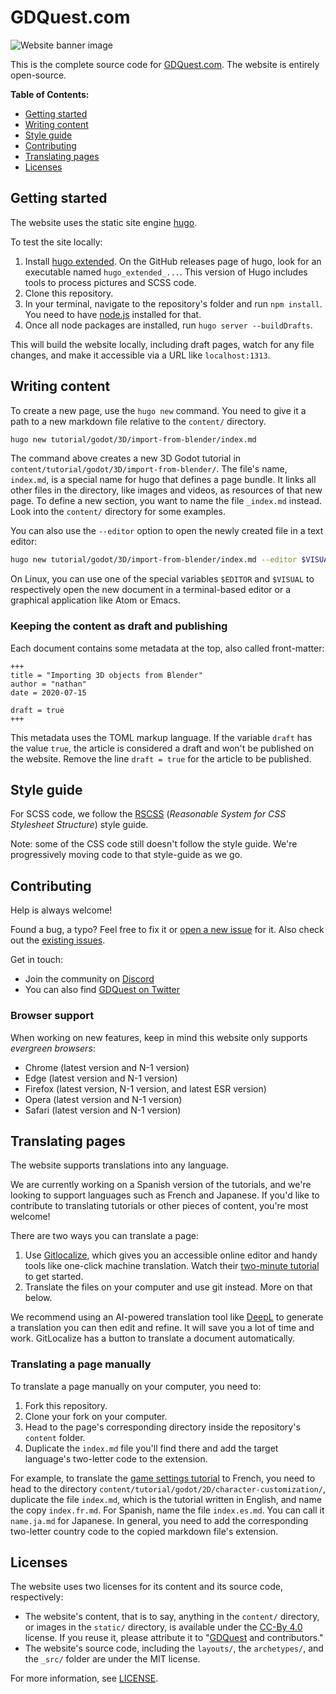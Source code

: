 # GDQuest.com

![Website banner image](static/img/social-banner.png)

This is the complete source code for [GDQuest.com](http://gdquest.com/). The website is entirely open-source.

**Table of Contents:**

- [Getting started](#getting-started)
- [Writing content](#writing-content)
- [Style guide](#style-guide)
- [Contributing](#contributing)
- [Translating pages](#translating-pages)
- [Licenses](#licenses)

## Getting started

The website uses the static site engine [hugo](https://gohugo.io).

To test the site locally:

1. Install [hugo extended](https://github.com/gohugoio/hugo/releases). On the GitHub releases page of hugo, look for an executable named `hugo_extended_...`. This version of Hugo includes tools to process pictures and SCSS code.
1. Clone this repository.
1. In your terminal, navigate to the repository's folder and run `npm install`. You need to have [node.js](https://nodejs.org/en/) installed for that.
1. Once all node packages are installed, run `hugo server --buildDrafts`.

This will build the website locally, including draft pages, watch for any file changes, and make it accessible via a URL like `localhost:1313`.

## Writing content

To create a new page, use the `hugo new` command. You need to give it a path to a new markdown file relative to the `content/` directory.

```sh
hugo new tutorial/godot/3D/import-from-blender/index.md
```

The command above creates a new 3D Godot tutorial in `content/tutorial/godot/3D/import-from-blender/`. The file's name, `index.md`, is a special name for hugo that defines a page bundle. It links all other files in the directory, like images and videos, as resources of that new page. To define a new section, you want to name the file `_index.md` instead. Look into the `content/` directory for some examples.

You can also use the `--editor` option to open the newly created file in a text editor:

```sh
hugo new tutorial/godot/3D/import-from-blender/index.md --editor $VISUAL
```

On Linux, you can use one of the special variables `$EDITOR` and `$VISUAL` to respectively open the new document in a terminal-based editor or a graphical application like Atom or Emacs.

### Keeping the content as draft and publishing

Each document contains some metadata at the top, also called front-matter:

```
+++
title = "Importing 3D objects from Blender"
author = "nathan"
date = 2020-07-15

draft = true
+++
```

This metadata uses the TOML markup language. If the variable `draft` has the value `true`, the article is considered a draft and won't be published on the website. Remove the line `draft = true` for the article to be published.

## Style guide

For SCSS code, we follow the [RSCSS](https://rstacruz.github.io/rscss/) (_Reasonable System for CSS Stylesheet Structure_) style guide.

Note: some of the CSS code still doesn't follow the style guide. We're progressively moving code to that style-guide as we go.

## Contributing

Help is always welcome!

Found a bug, a typo? Feel free to fix it or [open a new issue](issues/new) for it. Also check out the [existing issues](issues).

Get in touch:

- Join the community on [Discord](https://discord.gg/87NNb3Z)
- You can also find [GDQuest on Twitter](https://twitter.com/NathanGDQuest)

### Browser support

When working on new features, keep in mind this website only supports _evergreen browsers_:

- Chrome (latest version and N-1 version)
- Edge (latest version and N-1 version)
- Firefox (latest version, N-1 version, and latest ESR version)
- Opera (latest version and N-1 version)
- Safari (latest version and N-1 version)

## Translating pages

The website supports translations into any language.

We are currently working on a Spanish version of the tutorials, and we're looking to support languages such as French and Japanese. If you'd like to contribute to translating tutorials or other pieces of content, you're most welcome!

There are two ways you can translate a page:

1. Use [Gitlocalize](https://gitlocalize.com/repo/5450/), which gives you an accessible online editor and handy tools like one-click machine translation. Watch their [two-minute tutorial](https://www.youtube.com/watch?v=b09LDukIJiU) to get started.
2. Translate the files on your computer and use git instead. More on that below.

We recommend using an AI-powered translation tool like [DeepL](https://www.deepl.com/translator) to generate a translation you can then edit and refine. It will save you a lot of time and work. GitLocalize has a button to translate a document automatically.

### Translating a page manually

To translate a page manually on your computer, you need to:

1. Fork this repository.
1. Clone your fork on your computer.
1. Head to the page's corresponding directory inside the repository's `content` folder.
1. Duplicate the `index.md` file you'll find there and add the target language's two-letter code to the extension.

For example, to translate the [game settings tutorial](https://www.gdquest.com/tutorial/godot/2d/settings-demo/) to French, you need to head to the directory `content/tutorial/godot/2D/character-customization/`, duplicate the file `index.md`, which is the tutorial written in English, and name the copy `index.fr.md`. For Spanish, name the file `index.es.md`. You can call it `name.ja.md` for Japanese. In general, you need to add the corresponding two-letter country code to the copied markdown file's extension.

## Licenses

The website uses two licenses for its content and its source code, respectively:

- The website's content, that is to say, anything in the `content/` directory, or images in the `static/` directory, is available under the [CC-By 4.0](https://creativecommons.org/licenses/by/4.0/) license. If you reuse it, please attribute it to "[GDQuest](http://gdquest.com/) and contributors."
- The website's source code, including the `layouts/`, the `archetypes/`, and the `_src/` folder are under the MIT license.

For more information, see [LICENSE](LICENSE).
